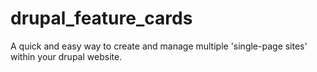 # drupal_feature_cards
A quick and easy way to create and manage multiple 'single-page sites' within your drupal website.
